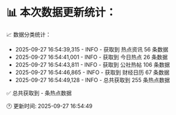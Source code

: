 📊 本次数据更新统计：
==========================

📈 数据分类统计：
- 2025-09-27 16:54:39,315 - INFO - 获取到 热点资讯 56 条数据
- 2025-09-27 16:54:41,001 - INFO - 获取到 今日热点 26 条数据
- 2025-09-27 16:54:43,811 - INFO - 获取到 公社热帖 106 条数据
- 2025-09-27 16:54:46,865 - INFO - 获取到 财经日历 67 条数据
- 2025-09-27 16:54:49,128 - INFO - 总共获取到 255 条热点数据

✅ 总共获取到 - 条热点数据

🕐 更新时间: 2025-09-27 16:54:49
